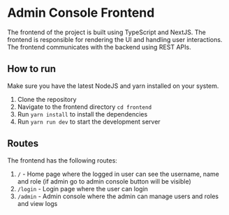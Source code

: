 # Admin Console Frontend
The frontend of the project is built using TypeScript and NextJS. The frontend is responsible for rendering the UI and handling user interactions. The frontend communicates with the backend using REST APIs.

## How to run
Make sure you have the latest NodeJS and yarn installed on your system.
1. Clone the repository
2. Navigate to the frontend directory `cd frontend`
3. Run `yarn install` to install the dependencies
4. Run `yarn run dev` to start the development server


## Routes
The frontend has the following routes:
1. `/` - Home page where the logged in user can see the username, name and role (if admin go to admin console button will be visible)
2. `/login` - Login page where the user can login
3. `/admin` - Admin console where the admin can manage users and roles and view logs


